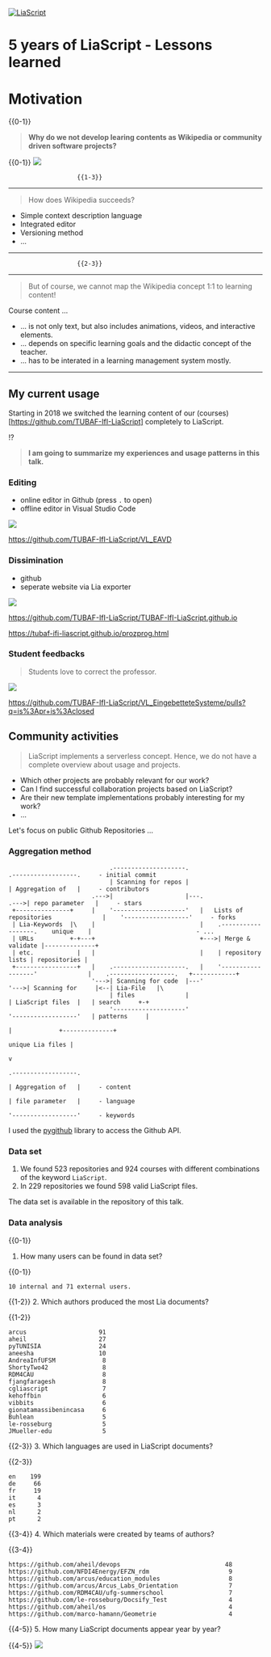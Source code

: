 <!--

author:   Sebastian Zug & André Dietrich & Galina Rudolf
email:    sebastian.zug@informatik.tu-freiberg.de & andre.dietrich@ovgu.de & Galina.Rudolf@informatik.tu-freiberg.de
version:  1.0.4
language: de
narrator: Deutsch Female

comment: Summary LiaScript
logo: ./img/LogoCodeExample.png

import: https://github.com/liascript/CodeRunner
        https://github.com/LiaTemplates/AVR8js/main/README.md#10
        https://raw.githubusercontent.com/TUBAF-IfI-LiaScript/VL_EAVD/master/config.md

-->

[![LiaScript](https://raw.githubusercontent.com/LiaScript/LiaScript/master/badges/course.svg)](https://liascript.github.io/course/?https://github.com/TUBAF-IfI-LiaScript/VL_ProzeduraleProgrammierung/blob/master/00_Einfuehrung.md)

# 5 years of LiaScript - Lessons learned 

Motivation
============

{{0-1}}
> __Why do we not develop learing contents as Wikipedia or community driven software projects?__

{{0-1}}
![](./pic/CS100_Screen_shot.jpg)

                       {{1-3}}
**************************************************

> How does Wikipedia succeeds?

+ Simple context description language 
+ Integrated editor
+ Versioning method 
+ ...

**************************************************

                       {{2-3}}
**************************************************

> But of course, we cannot map the Wikipedia concept 1:1 to learning content!

Course content ...

+ ... is not only text, but also includes animations, videos, and interactive elements.
+ ... depends on specific learning goals and the didactic concept of the teacher.
+ ... has to be interated in a learning management system mostly.

**************************************************

## My current usage

Starting in 2018 we switched the learning content of our (courses)[https://github.com/TUBAF-IfI-LiaScript] completely to LiaScript.

!?[](https://github.com/LiaPlayground/LiaScript-User-Symposium-2023/raw/main/vid/TUBAF.mp4)

> __I am going to summarize my experiences and usage patterns in this talk.__

### Editing 

+ online editor in Github (press `.` to open)
+ offline editor in Visual Studio Code 

![](./pic/EAVD_github_Screen_shot.jpg)

https://github.com/TUBAF-IfI-LiaScript/VL_EAVD

### Dissimination

+ github 
+ seperate website via Lia exporter 

![](./pic/EAVD_oer_Screen_shot.jpg)

https://github.com/TUBAF-IfI-LiaScript/TUBAF-IfI-LiaScript.github.io

https://tubaf-ifi-liascript.github.io/prozprog.html

### Student feedbacks 

> Students love to correct the professor.

![](./pic/DS_oer_Screen_shot.jpg)

https://github.com/TUBAF-IfI-LiaScript/VL_EingebetteteSysteme/pulls?q=is%3Apr+is%3Aclosed

## Community activities

> LiaScript implements a serverless concept. Hence, we do not have a complete overview about usage and projects. 

+ Which other projects are probably relevant for our work? 
+ Can I find successful collaboration projects based on LiaScript? 
+ Are their new template implementations probably interesting for my work?
+ ...

Let's focus on public Github Repositories ...

### Aggregation method 

```ascii
                            .--------------------.                                               .------------------.     - initial commit
                            | Scanning for repos |                                               | Aggregation of   |     - contributors
                       .--->|                    |---.                                      .--->| repo parameter   |     - stars
 +---------------+     |    '--------------------'   |   Lists of repositories              |    '------------------'     - forks
 | Lia-Keywords  |\    |                             |    .------------------.    unique    |                             - ...
 | URLs          +-+---+                             +--->| Merge & validate |--------------+
 | etc.            |   |                             |    | repository lists | repositories |
 +-----------------+   |    .--------------------.   |    '------------------'              |    .------------------.   +------------+
                       '--->| Scanning for code  |---'                                      '--->| Scanning for     |<--| Lia-File   |\
                            | files              |                                               | LiaScript files  |   | search     +-+  
                            '--------------------'                                               '------------------'   | patterns     |
                                                                                                          |             +--------------+
                                                                                         unique Lia files |
                                                                                                          v
                                                                                                 .------------------.   
                                                                                                 | Aggregation of   |     - content
                                                                                                 | file parameter   |     - language
                                                                                                 '------------------'     - keywords
```

I used the [pygithub](https://github.com/PyGithub/PyGithub) library to access the Github API.

### Data set 

1. We found 523 repositories and 924 courses with different combinations of the keyword `LiaScript`.
2. In 229 repositories we found 598 valid LiaScript files. 

The data set is available in the repository of this talk.

### Data analysis

{{0-1}}
1. How many users can be found in data set?

{{0-1}}
```
10 internal and 71 external users.
```

{{1-2}}
2. Which authors produced the most Lia documents?

{{1-2}}
```
arcus                    91
aheil                    27
pyTUNISIA                24
aneesha                  10
AndreaInfUFSM             8
ShortyTwo42               8
RDM4CAU                   8
fjangfaragesh             8
cgliascript               7
kehoffbin                 6
vibbits                   6
gionatamassibenincasa     6
Buhlean                   5
le-rosseburg              5
JMueller-edu              5
```

{{2-3}}
3. Which languages are used in LiaScript documents?

{{2-3}}
```
en    199
de     66
fr     19
it      4
es      3
nl      2
pt      2
```

{{3-4}}
4. Which materials were created by teams of authors?


{{3-4}}
```
https://github.com/aheil/devops                             48
https://github.com/NFDI4Energy/EFZN_rdm                      9
https://github.com/arcus/education_modules                   8
https://github.com/arcus/Arcus_Labs_Orientation              7
https://github.com/RDM4CAU/ufg-summerschool                  7
https://github.com/le-rosseburg/Docsify_Test                 4
https://github.com/aheil/os                                  4
https://github.com/marco-hamann/Geometrie                    4
```

{{4-5}}
5. How many LiaScript documents appear year by year?

{{4-5}}
![](./pic/new_courses.png)